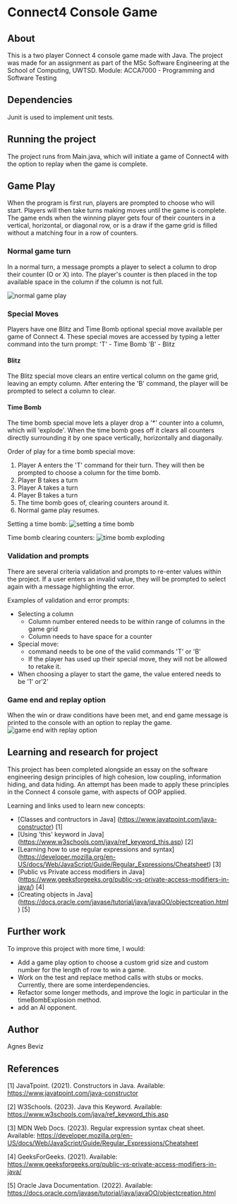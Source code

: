 # Connect4 Console Game 

## About
This is a two player Connect 4 console game made with Java. The project was made for an assignment as part of the MSc Software Engineering at the School of Computing, UWTSD. 
Module: ACCA7000 - Programming and Software Testing                 

## Dependencies
Junit is used to implement unit tests. 

## Running the project
The project runs from Main.java, which will initiate a game of Connect4 with the option to replay when the game is complete. 

## Game Play

When the program is first run, players are prompted to choose who will start. Players will then take turns making moves until the game is complete. 
The game ends when the winning player gets four of their counters in a vertical, horizontal, or diagonal row, or is a draw if the game grid is filled without a matching four in a row of counters. 

### Normal game turn
In a normal turn, a message prompts a player to select a column to drop their counter (O or X) into. The player's counter is then placed in the top available space in the column if the column is not full. 

![normal game play](/readme-images/normal-game-play.png)

### Special Moves
Players have one Blitz and Time Bomb optional special move available per game of Connect 4. These special moves are accessed by typing a letter command into the turn prompt:
'T' - Time Bomb
'B' - Blitz

#### Blitz
The Blitz special move clears an entire vertical column on the game grid, leaving an empty column.
After entering the 'B' command, the player will be prompted to select a column to clear. 

#### Time Bomb
The time bomb special move lets a player drop a '*' counter into a column, which will 'explode'. When the time bomb goes off it clears all counters directly surrounding it by one space vertically, horizontally and diagonally. 

Order of play for a time bomb special move:
1. Player A enters the 'T' command for their turn. They will then be prompted to choose a column for the time bomb.
2. Player B takes a turn
3. Player A takes a turn
4. Player B takes a turn
5. The time bomb goes of, clearing counters around it. 
6. Normal game play resumes.  

Setting a time bomb:
![setting a time bomb](/readme-images/time-bomb-set.png)

Time bomb clearing counters:
![time bomb exploding](/readme-images/time-bomb-exp.png)

### Validation and prompts
There are several criteria validation and prompts to re-enter values within the project. If a user enters an invalid value, they will be prompted to select again with a message highlighting the error. 

Examples of validation and error prompts:
* Selecting a column
    * Column number entered needs to be within range of columns in the game grid
    * Column needs to have space for a counter
* Special move:
    * command needs to be one of the valid commands 'T' or 'B'
    * If the player has used up their special move, they will not be allowed to retake it. 
* When choosing a player to start the game, the value entered needs to be '1' or'2'

### Game end and replay option
When the win or draw conditions have been met, and end game message is printed to the console with an option to replay the game. 
![game end with replay option](/readme-images/game-win-replay.png)

## Learning and research for project

This project has been completed alongside an essay on the software engineering design principles of high cohesion, low coupling, information hiding, and data hiding. An attempt has been made to apply these principles in the Connect 4 console game, with aspects of OOP applied. 

Learning and links used to learn new concepts:
* [Classes and contructors in Java] (https://www.javatpoint.com/java-constructor) [1]
* [Using 'this' keyword in Java] (https://www.w3schools.com/java/ref_keyword_this.asp) [2]
* [Learning how to use regular expressions and syntax] (https://developer.mozilla.org/en-US/docs/Web/JavaScript/Guide/Regular_Expressions/Cheatsheet) [3]
* [Public vs Private access modifiers in Java] (https://www.geeksforgeeks.org/public-vs-private-access-modifiers-in-java/) [4]
* [Creating objects in Java] (https://docs.oracle.com/javase/tutorial/java/javaOO/objectcreation.html) [5]


## Further work
To improve this project with more time, I would:
* Add a game play option to choose a custom grid size and custom number for the length of row to win a game. 
* Work on the test and replace method calls with stubs or mocks. Currently, there are some interdependencies.
* Refactor some longer methods, and improve the logic in particular in the timeBombExplosion method. 
* add an AI opponent. 


## Author

Agnes Beviz


## References

[1] JavaTpoint. (2021). Constructors in Java. Available:  https://www.javatpoint.com/java-constructor

[2] W3Schools. (2023). Java this Keyword. Available: https://www.w3schools.com/java/ref_keyword_this.asp

[3] MDN Web Docs. (2023). Regular expression syntax cheat sheet. Available: https://developer.mozilla.org/en-US/docs/Web/JavaScript/Guide/Regular_Expressions/Cheatsheet

[4] GeeksForGeeks. (2021). Available: https://www.geeksforgeeks.org/public-vs-private-access-modifiers-in-java/

[5] Oracle Java Documentation. (2022). Available: https://docs.oracle.com/javase/tutorial/java/javaOO/objectcreation.html